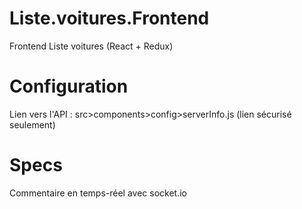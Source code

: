 # Liste.voitures.Frontend 
Frontend Liste voitures (React + Redux)

# Configuration 
Lien vers l'API : src>components>config>serverInfo.js 
(lien sécurisé seulement) 
 
# Specs 
Commentaire en temps-réel avec socket.io 

